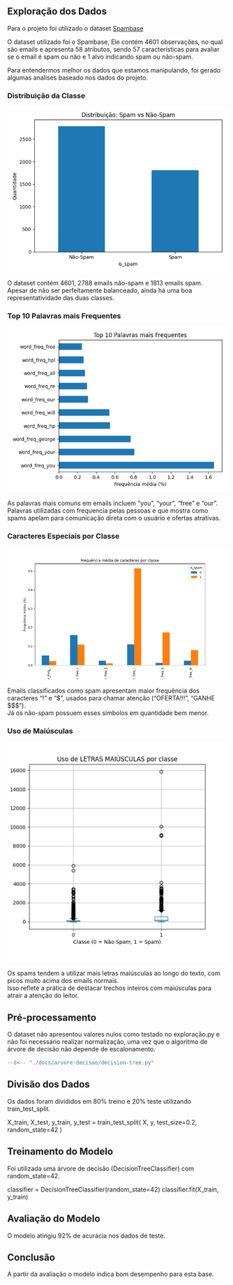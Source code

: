 ## Exploração dos Dados

Para o projeto foi utilizado o dataset [Spambase](https://archive.ics.uci.edu/dataset/94/spambase)

O dataset utilizado foi o Spambase, Ele contém 4601 observações, no qual são emails e apresenta 58 atributos, sendo 57 características para avaliar se o email é spam ou não e 1 alvo indicando spam ou não-spam. 

Para entendermos melhor os dados que estamos manipulando, foi gerado algumas analises baseado nos dados do projeto.


### Distribuição da Classe
![Distribuição Spam vs Não-Spam](distribuicao_alvo.png)

O dataset contém 4601, 2788 emails não-spam e 1813 emails spam.  
Apesar de não ser perfeitamente balanceado, ainda há uma boa representatividade das duas classes.

### Top 10 Palavras mais Frequentes
![Top 10 Palavras](top10_palavras.png)

As palavras mais comuns em emails incluem “you”, “your”, “free” e “our”.  
Palavras utilizadas com frequencia pelas pessoas e que mostra como spams apelam para comunicação direta com o usuário e ofertas atrativas.


### Caracteres Especiais por Classe
![Caracteres por Classe](caracteres_por_classe.png)

Emails classificados como spam apresentam maior frequência dos caracteres “!” e “$”, usados para chamar atenção (“OFERTA!!!”, “GANHE $$$”).  
Já os não-spam possuem esses símbolos em quantidade bem menor.


### Uso de Maiúsculas
![Maiúsculas por Classe](capslock_por_classe.png)

Os spams tendem a utilizar mais letras maiúsculas ao longo do texto, com picos muito acima dos emails normais.  
Isso reflete a prática de destacar trechos inteiros com maiúsculas para atrair a atenção do leitor.

## Pré-processamento

O dataset não apresentou valores nulos como testado no exploração.py e não foi necessário realizar normalização, 
uma vez que o algoritmo de árvore de decisão não depende de escalonamento.   


``` python 
--8<-- "./docs/arvore-decisao/decision-tree.py"
```

## Divisão dos Dados

Os dados foram divididos em 80% treino e 20% teste utilizando train_test_split.

X_train, X_test, y_train, y_test = train_test_split(
    X, y, test_size=0.2, random_state=42
)

## Treinamento do Modelo

Foi utilizada uma árvore de decisão (DecisionTreeClassifier) com random_state=42.

classifier = DecisionTreeClassifier(random_state=42)
classifier.fit(X_train, y_train)


## Avaliação do Modelo

O modelo atingiu 92% de acurácia nos dados de teste.

## Conclusão

A partir da avaliação o modelo indica bom desempenho para esta base. 